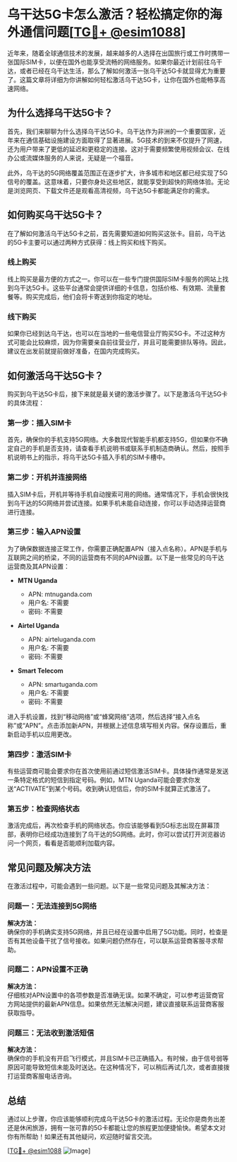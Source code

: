 # 乌干达5G卡怎么激活？轻松搞定你的海外通信问题[[TG💪+ @esim1088](https://t.me/s/esim1088)]

近年来，随着全球通信技术的发展，越来越多的人选择在出国旅行或工作时携带一张国际SIM卡，以便在国外也能享受流畅的网络服务。如果你最近计划前往乌干达，或者已经在乌干达生活，那么了解如何激活一张乌干达5G卡就显得尤为重要了。这篇文章将详细为你讲解如何轻松激活乌干达5G卡，让你在国外也能畅享高速网络。

## 为什么选择乌干达5G卡？

首先，我们来聊聊为什么选择乌干达5G卡。乌干达作为非洲的一个重要国家，近年来在通信基础设施建设方面取得了显著进展。5G技术的到来不仅提升了网速，还为用户带来了更低的延迟和更稳定的连接。这对于需要频繁使用视频会议、在线办公或流媒体服务的人来说，无疑是一个福音。

此外，乌干达的5G网络覆盖范围正在逐步扩大，许多城市和地区都已经实现了5G信号的覆盖。这意味着，只要你身处这些地区，就能享受到超快的网络体验。无论是浏览网页、下载文件还是观看高清视频，乌干达5G卡都能满足你的需求。

## 如何购买乌干达5G卡？

在了解如何激活乌干达5G卡之前，首先需要知道如何购买这张卡。目前，乌干达的5G卡主要可以通过两种方式获得：线上购买和线下购买。

### 线上购买

线上购买是最方便的方式之一。你可以在一些专门提供国际SIM卡服务的网站上找到乌干达5G卡。这些平台通常会提供详细的卡信息，包括价格、有效期、流量套餐等。购买完成后，他们会将卡寄送到你指定的地址。

### 线下购买

如果你已经到达乌干达，也可以在当地的一些电信营业厅购买5G卡。不过这种方式可能会比较麻烦，因为你需要亲自前往营业厅，并且可能需要排队等待。因此，建议在出发前就提前做好准备，在国内完成购买。

## 如何激活乌干达5G卡？

购买到乌干达5G卡后，接下来就是最关键的激活步骤了。以下是激活乌干达5G卡的具体流程：

### 第一步：插入SIM卡

首先，确保你的手机支持5G网络。大多数现代智能手机都支持5G，但如果你不确定自己的手机是否支持，请查看手机说明书或联系手机制造商确认。然后，按照手机说明书上的指示，将乌干达5G卡插入手机的SIM卡槽中。

### 第二步：开机并连接网络

插入SIM卡后，开机并等待手机自动搜索可用的网络。通常情况下，手机会很快找到乌干达的5G网络并尝试连接。如果手机未能自动连接，你可以手动选择运营商进行连接。

### 第三步：输入APN设置

为了确保数据连接正常工作，你需要正确配置APN（接入点名称）。APN是手机与互联网之间的桥梁，不同的运营商有不同的APN设置。以下是一些常见的乌干达运营商及其APN设置：

- **MTN Uganda**
  - APN: mtnuganda.com
  - 用户名: 不需要
  - 密码: 不需要

- **Airtel Uganda**
  - APN: airteluganda.com
  - 用户名: 不需要
  - 密码: 不需要

- **Smart Telecom**
  - APN: smartuganda.com
  - 用户名: 不需要
  - 密码: 不需要

进入手机设置，找到“移动网络”或“蜂窝网络”选项，然后选择“接入点名称”或“APN”。点击添加新APN，并根据上述信息填写相关内容。保存设置后，重新启动手机以应用更改。

### 第四步：激活SIM卡

有些运营商可能会要求你在首次使用前通过短信激活SIM卡。具体操作通常是发送一条特定格式的短信到指定号码。例如，MTN Uganda可能会要求你发送“ACTIVATE”到某个号码。收到确认短信后，你的SIM卡就算正式激活了。

### 第五步：检查网络状态

激活完成后，再次检查手机的网络状态。你应该能够看到5G标志出现在屏幕顶部，表明你已经成功连接到了乌干达的5G网络。此时，你可以尝试打开浏览器访问一个网页，看看是否能顺利加载内容。

## 常见问题及解决方法

在激活过程中，可能会遇到一些问题。以下是一些常见问题及其解决方法：

### 问题一：无法连接到5G网络

**解决方法：**  
确保你的手机确实支持5G网络，并且已经在设置中启用了5G功能。同时，检查是否有其他设备干扰了信号接收。如果问题仍然存在，可以联系运营商客服寻求帮助。

### 问题二：APN设置不正确

**解决方法：**  
仔细核对APN设置中的各项参数是否准确无误。如果不确定，可以参考运营商官方网站提供的最新APN信息。如果依然无法解决问题，建议直接联系运营商客服获取指导。

### 问题三：无法收到激活短信

**解决方法：**  
确保你的手机没有开启飞行模式，并且SIM卡已正确插入。有时候，由于信号弱等原因可能导致短信未能及时送达。在这种情况下，可以稍后再试几次，或者直接拨打运营商客服电话咨询。

## 总结

通过以上步骤，你应该能够顺利完成乌干达5G卡的激活过程。无论你是商务出差还是休闲旅游，拥有一张可靠的5G卡都能让您的旅程更加便捷愉快。希望本文对你有所帮助！如果还有其他疑问，欢迎随时留言交流。

[[TG💪+ @esim1088](https://t.me/s/esim1088) ![Image](https://i.postimg.cc/4NQfJmqS/Snipaste-2025-05-13-00-14-12.png)]